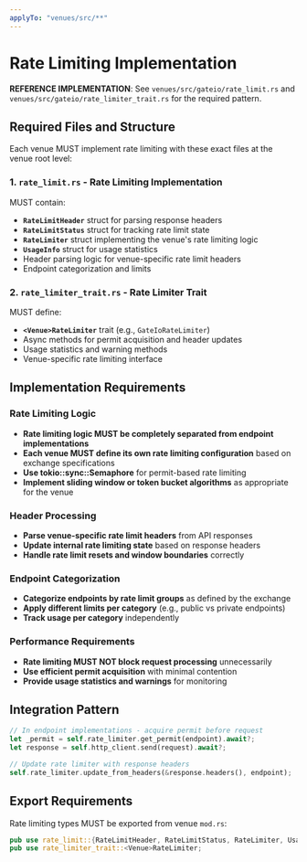 ```yaml
---
applyTo: "venues/src/**"
---
```


# Rate Limiting Implementation

**REFERENCE IMPLEMENTATION**: See `venues/src/gateio/rate_limit.rs` and `venues/src/gateio/rate_limiter_trait.rs` for the required pattern.

## Required Files and Structure

Each venue MUST implement rate limiting with these exact files at the venue root level:

### 1. `rate_limit.rs` - Rate Limiting Implementation

MUST contain:
- **`RateLimitHeader`** struct for parsing response headers
- **`RateLimitStatus`** struct for tracking rate limit state  
- **`RateLimiter`** struct implementing the venue's rate limiting logic
- **`UsageInfo`** struct for usage statistics
- Header parsing logic for venue-specific rate limit headers
- Endpoint categorization and limits

### 2. `rate_limiter_trait.rs` - Rate Limiter Trait

MUST define:
- **`<Venue>RateLimiter`** trait (e.g., `GateIoRateLimiter`) 
- Async methods for permit acquisition and header updates
- Usage statistics and warning methods
- Venue-specific rate limiting interface

## Implementation Requirements

### Rate Limiting Logic
- **Rate limiting logic MUST be completely separated from endpoint implementations**
- **Each venue MUST define its own rate limiting configuration** based on exchange specifications
- **Use tokio::sync::Semaphore** for permit-based rate limiting
- **Implement sliding window or token bucket algorithms** as appropriate for the venue

### Header Processing
- **Parse venue-specific rate limit headers** from API responses
- **Update internal rate limiting state** based on response headers
- **Handle rate limit resets and window boundaries** correctly

### Endpoint Categorization  
- **Categorize endpoints by rate limit groups** as defined by the exchange
- **Apply different limits per category** (e.g., public vs private endpoints)
- **Track usage per category** independently

### Performance Requirements
- **Rate limiting MUST NOT block request processing** unnecessarily
- **Use efficient permit acquisition** with minimal contention
- **Provide usage statistics and warnings** for monitoring

## Integration Pattern

```rust
// In endpoint implementations - acquire permit before request
let _permit = self.rate_limiter.get_permit(endpoint).await?;
let response = self.http_client.send(request).await?;

// Update rate limiter with response headers
self.rate_limiter.update_from_headers(&response.headers(), endpoint);
```

## Export Requirements

Rate limiting types MUST be exported from venue `mod.rs`:
```rust
pub use rate_limit::{RateLimitHeader, RateLimitStatus, RateLimiter, UsageInfo};
pub use rate_limiter_trait::<Venue>RateLimiter;
```

